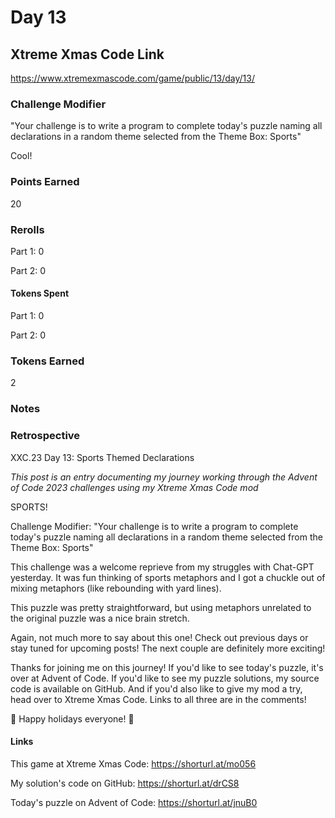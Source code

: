 # Day 13

## Xtreme Xmas Code Link

https://www.xtremexmascode.com/game/public/13/day/13/

### Challenge Modifier

"Your challenge is to write a program to complete today's puzzle naming all declarations in a random theme selected from the Theme Box: Sports"

Cool!

### Points Earned

20

### Rerolls

Part 1: 0

Part 2: 0

#### Tokens Spent

Part 1: 0

Part 2: 0

### Tokens Earned

2

### Notes

### Retrospective

XXC.23 Day 13: Sports Themed Declarations

_This post is an entry documenting my journey working through the Advent of Code 2023 challenges using my Xtreme Xmas Code mod_

SPORTS!

Challenge Modifier: "Your challenge is to write a program to complete today's puzzle naming all declarations in a random theme selected from the Theme Box: Sports"

This challenge was a welcome reprieve from my struggles with Chat-GPT yesterday. It was fun thinking of sports metaphors and I got a chuckle out of mixing metaphors (like rebounding with yard lines).

This puzzle was pretty straightforward, but using metaphors unrelated to the original puzzle was a nice brain stretch.

Again, not much more to say about this one! Check out previous days or stay tuned for upcoming posts! The next couple are definitely more exciting!

Thanks for joining me on this journey! If you'd like to see today's puzzle, it's over at Advent of Code. If you'd like to see my puzzle solutions, my source code is available on GitHub. And if you'd also like to give my mod a try, head over to Xtreme Xmas Code. Links to all three are in the comments!

🎄 Happy holidays everyone! 🎄

#### Links

This game at Xtreme Xmas Code: https://shorturl.at/mo056

My solution's code on GitHub: https://shorturl.at/drCS8

Today's puzzle on Advent of Code: https://shorturl.at/jnuB0
